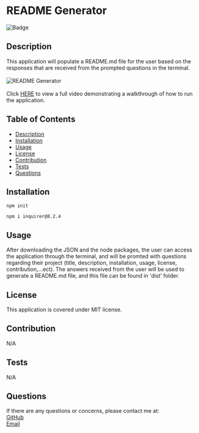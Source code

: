 # README Generator 
![Badge](https://img.shields.io/badge/License-MIT-brightgreen?style=for-the-badge&logo=appveyor)

## Description

This application will populate a README.md file for the user based on the responses that are received from the prompted questions in the terminal.<br><br>
![README Generator](./scr/readme-generator.gif)
<br><br>
Click [HERE](https://drive.google.com/file/d/1ebZhuC1POQxNfMQMZu-Ts_Mjns7J2q_N/view) to view a full video demonstrating a walkthrough of how to run the application.
    
## Table of Contents
    
- [Description](#description)
- [Installation](#installation)
- [Usage](#usage)
- [License](#license)
- [Contribution](#contribution)
- [Tests](#tests)
- [Questions](#questions)
    
## Installation
    
```
npm init 

npm i inquirer@8.2.4
```


## Usage
    
After downloading the JSON and the node packages, the user can access the application through the terminal, and will be promted with questions regarding their project (title, description, installation, usage, license, contribution,...ect). The answers received from the user will be used to generate a README.md file, and this file can be found in 'dist' folder.
    
    
## License
    
This application is covered under MIT license.
    
## Contribution
    
N/A
    
## Tests
    
N/A
    
## Questions
    
If there are any questions or concerns, please contact me at:<br>
[GitHub](https://github.com/khanhpbui)<br>
[Email](mailto:pkkhanhbui@gmail.com)
    